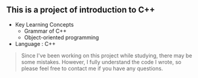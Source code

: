 ## This is a project of introduction to C++
- Key Learning Concepts
  - Grammar of C++
  - Object-oriented programming
- Language : C++

> Since I've been working on this project while studying, there may be some mistakes. However, I fully understand the code I wrote, so please feel free to contact me if you have any questions.
